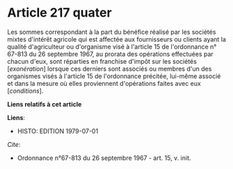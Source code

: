 # Article 217 quater

Les sommes correspondant à la part du bénéfice réalisé par les sociétés mixtes d'intérêt agricole qui est affectée aux
fournisseurs ou clients ayant la qualité d'agriculteur ou d'organisme visé à l'article 15 de l'ordonnance n° 67-813 du 26
septembre 1967, au prorata des opérations effectuées par chacun d'eux, sont réparties en franchise d'impôt sur les sociétés
[*exonération*] lorsque ces derniers sont associés ou membres d'un des organismes visés à l'article 15 de l'ordonnance
précitée, lui-même associé et dans la mesure où elles proviennent d'opérations faites avec eux [*conditions*].

**Liens relatifs à cet article**

**Liens**:

  - HISTO: EDITION 1979-07-01

_Cite_:

  - Ordonnance n°67-813 du 26 septembre 1967 - art. 15, v. init.

